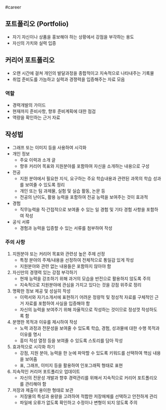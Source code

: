 #career

## 포트폴리오 (Portfolio)
- 자기 자신이나 상품을 홍보해야 하는 상황에서 강점을 부각하는 용도
- 자신의 가치와 실력 입증


## 커리어 포트폴리오
- 오랜 시간에 걸쳐 개인의 발달과정을 종합적이고 지속적으로 나타내주는 기록물
- 취업 준비도를 가늠하고 실력과 경쟁력을 입증해주는 자료 모음

### 역할
- 경력개발의 가이드
- 현재까지 준비사항, 향후 준비계획에 대한 점검
- 역량을 확인하는 근거 자료

## 작성법
- 그래프 또는 이미지 등을 사용하여 시각화
- 개인 정보
	- 주요 이력과 소개 글
	- 향후 커리어 목표와 지원분야를 포함하여 자신을 소개하는 내용으로 구성
- 전공
	- 지원 분야에서 필요한 지식, 요구하는 주요 학습내용과 관련된 과목의 학습 성과를 보여줄 수 있도록 정리
	- 개인 또는 팀 과제물, 실험 및 실습 활동, 논문 등
	- 전공의 난이도, 활용 능력을 포함하여 전공 능력을 보여주는 것이 효과적
- 경험
	- 직무능력을 직·간접적으로 보여줄 수 있는 일 경험 및 기타 경험 사항을 포함하여 작성
- 공식 서류
	- 경험과 능력을 입증할 수 있는 서류를 첨부하여 작성

### 주의 사항
1. 지원분야 또는 커리어 목표와 관련성 높은 주제 선정
	- 특정 분야의 주제/내용을 선정하여 전체적으로 통일감 있게 작성
	- 지원분야와 관련 없는 내용들은 포함하지 않아야 함
2. 자신만의 경쟁력 있는 강점 부각하기
	- 현재 능력을 강조하기 위해 과거의 모습을 반전으로 활용하지 않도록 주의
	- 지속적으로 지원분야에 관심을 가지고 있다는 것을 강점 위주로 정리
3. 명확한 정보 제공 및 성실히 작성
	- 이력서와 자기소개서에 표현하기 어려운 정량적 및 정성적 자료를 구체적인 근거 자료를 포함하여 사실을 입증해야 함
	- 자신의 능력을 보여주기 위해 자율적으로 작성하는 것이므로 정성껏 작성하도록 함
4. 분명한 목적과 이유를 제시하여 작성
	- 노력 과정과 전문성을 보여줄 수 있도록 학습, 경험, 성과물에 대한 수행 목적과 이유를 명시
	- 흥미 적성 열정 등을 보여줄 수 있도록 스토리를 담아 작성
5. 효과적으로 시각화 하기
	- 강점, 지원 분야, 능력을 한 눈에 파악할 수 있도록 키워드를 선택하여 핵심 내용을 보여줌
	- 표, 그래프, 이미지 등을 활용하여 인포그래픽 형태로 표현
6. 지속적인 커리어 포트폴리오 업데이트
	- 자신의 전문성 개발과 향후 경력관리를 위해서 지속적으로 커리어 포트폴리오를 관리해야 함
7. 저장과 제출이 용이한 형태로 보관
	- 저장물의 특성과 용량을 고려하여 적합한 저장매체를 선택하고 안전하게 관리
	- 파일에 오류가 없도록 확인하고 수정이나 변형이 되지 않도록 주의